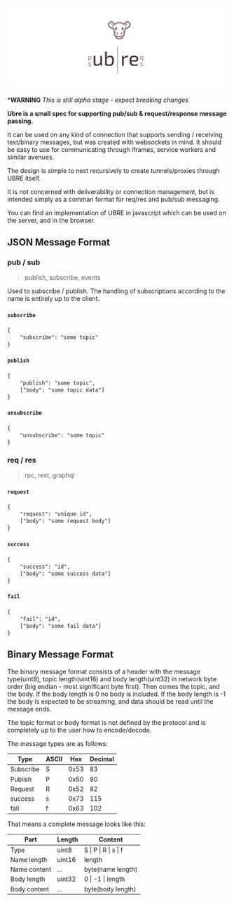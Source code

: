 ![Ubre](logo.svg)

***WARNING** *This is still alpha stage - expect breaking changes*

**Ubre is a small spec for supporting pub/sub & request/response message passing.**

It can be used on any kind of connection that supports sending / receiving text/binary messages, but was created with websockets in mind. It should be easy to use for communicating through iframes, service workers and similar avenues.

The design is simple to nest recursively to create tunnels/proxies through UBRE itself.

It is not concerned with deliverability or connection management, but is intended simply as a comman format for req/res and pub/sub messaging.

You can find an implementation of UBRE in javascript which can be used on the server, and in the browser. 

## JSON Message Format

### pub / sub

> publish, subscribe, events

Used to subscribe / publish. The handling of subscriptions according to the name is entirely up to the client.

#### `subscribe`

```
{
    "subscribe": "some topic"
}
```

#### `publish`

```
{
    "publish": "some topic",
    ["body": "some topic data"]
}
```

#### `unsubscribe`

```
{
    "unsubscribe": "some topic"
}
```

### req / res

> rpc, rest, graphql

#### `request`

```
{
    "request": "unique id",
    ["body": "some request body"]
}
```

#### `success`

```
{
    "success": "id",
    ["body": "some success data"]
}
```

#### `fail`

```
{
    "fail": "id",
    ["body": "some fail data"]
}
```

## Binary Message Format

The binary message format consists of a header with the message type(uint8), topic length(uint16) and body length(uint32) in network byte order (big endian - most significant byte first). Then comes the topic, and the body. If the body length is 0 no body is included. If the body length is -1 the body is expected to be streaming, and data should be read until the message ends.

The topic format or body format is not defined by the protocol and is completely up to the user how to encode/decode.

The message types are as follows:

| Type      | ASCII | Hex  | Decimal |
|-----------|-------|------|---------|
| Subscribe | S     | 0x53 | 83      |
| Publish   | P     | 0x50 | 80      |
| Request   | R     | 0x52 | 82      |
| success   | s     | 0x73 | 115     |
| fail      | f     | 0x63 | 102     |

That means a complete message looks like this:

| Part         | Length | Content               |
|--------------|--------|-----------------------|
| Type         | uint8  | S \| P \| R \| s \| f |
| Name length  | uint16 | length                |
| Name content | ...    | byte(name length)     |
| Body length  | uint32 | 0 \| -1 \| length     |
| Body content | ...    | byte(body length)     |
